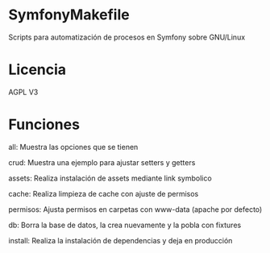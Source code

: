 SymfonyMakefile
===============

Scripts para automatización de procesos en Symfony sobre GNU/Linux


Licencia
========

AGPL V3


Funciones
=========

all:
	Muestra las opciones que se tienen

crud:
	Muestra una ejemplo para ajustar setters y getters
		
assets:
	Realiza instalación de assets mediante link symbolico

cache:
	Realiza limpieza de cache con ajuste de permisos

permisos:
	Ajusta permisos en carpetas con www-data (apache por defecto)

db:
	Borra la base de datos, la crea nuevamente y la pobla con fixtures

install:
	Realiza la instalación de dependencias y deja en producción

